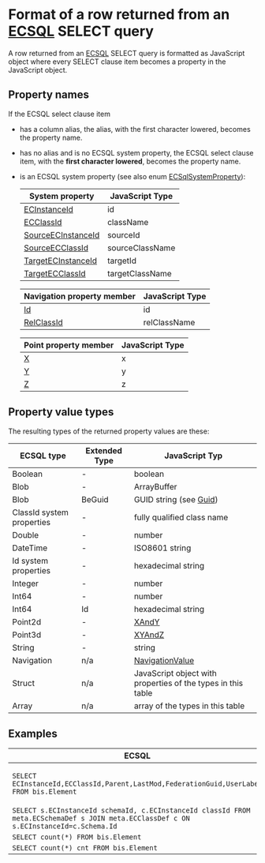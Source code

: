 # Format of a row returned from an [ECSQL](./ECSQL) SELECT query

A row returned from an [ECSQL](./ECSQL) SELECT query is formatted as JavaScript object where every SELECT clause item becomes a property in the JavaScript object.

## Property names

If the ECSQL select clause item

- has a column alias, the alias, with the first character lowered, becomes the property name.
- has no alias and is no ECSQL system property, the ECSQL select clause item, with the **first character lowered**, becomes the property name.
- is an ECSQL system property (see also enum [ECSqlSystemProperty]($common)):

  System property | JavaScript Type
  --- | ---
  [ECInstanceId](./ECSQL#ecinstanceid) | id
  [ECClassId](./ECSQL#ecclassid) | className
  [SourceECInstanceId](./ECSQL#ecrelationshipclasses) | sourceId
  [SourceECClassId](./ECSQL#ecrelationshipclasses) | sourceClassName
  [TargetECInstanceId](./ECSQL#ecrelationshipclasses) | targetId
  [TargetECClassId](./ECSQL#ecrelationshipclasses) | targetClassName

  Navigation property member | JavaScript Type
  --- | ---
  [Id](./ECSQL#navigation-properties) | id
  [RelClassId](./ECSQL#navigation-properties) | relClassName

  Point property member | JavaScript Type
  --- | ---
  [X](./ECSQL#points) | x
  [Y](./ECSQL#points) | y
  [Z](./ECSQL#points) | z

## Property value types

The resulting types of the returned property values are these:

ECSQL type | Extended Type | JavaScript Typ
---------- | ------------- | ---------------
Boolean    | -             | boolean
Blob       | -             | ArrayBuffer
Blob       | BeGuid        | GUID string (see [Guid]($bentleyjs-core))
ClassId system properties | - | fully qualified class name
Double     | -             | number
DateTime   | -             | ISO8601 string
Id system properties | -   | hexadecimal string
Integer    | -             | number
Int64      | -             | number
Int64      | Id            | hexadecimal string
Point2d    | -             | [XAndY]($geometry-core)
Point3d    | -             | [XYAndZ]($geometry-core)
String     | -             | string
Navigation | n/a           | [NavigationValue]($common)
Struct     | n/a           | JavaScript object with properties of the types in this table
Array      | n/a           | array of the types in this table

## Examples

ECSQL | Row
----- | ---
`SELECT ECInstanceId,ECClassId,Parent,LastMod,FederationGuid,UserLabel FROM bis.Element` | `{id:"0x132", className:"generic.PhysicalObject", parent:{id:"0x444", relClassName:"bis.ElementOwnsChildElements"},lastMod:"2018-02-27T14:12:55.000Z",federationGuid:"274e25dc-8407-11e7-bb31-be2e44b06b34",userLabel:"My element"}`
`SELECT s.ECInstanceId schemaId, c.ECInstanceId classId FROM meta.ECSchemaDef s JOIN meta.ECClassDef c ON s.ECInstanceId=c.Schema.Id` | `{schemaId:"0x132", classId:"0x332"}`
`SELECT count(*) FROM bis.Element` | `{"count(*)": 31241}`
`SELECT count(*) cnt FROM bis.Element` | `{cnt: 31241}`
